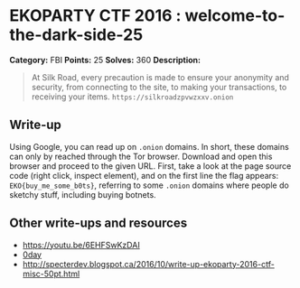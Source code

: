 # EKOPARTY CTF 2016 : welcome-to-the-dark-side-25

**Category:** FBI
**Points:** 25
**Solves:** 360
**Description:**

> At Silk Road, every precaution is made to ensure your anonymity and security, from connecting to the site, to making your transactions, to receiving your items.
> `https://silkroadzpvwzxxv.onion`


## Write-up

Using Google, you can read up on `.onion` domains. In short, these domains can only by reached through the Tor browser. Download and open this browser and proceed to the given URL. First, take a look at the page source code (right click, inspect element), and on the first line the flag appears: `EKO{buy_me_some_b0ts}`, referring to some `.onion` domains where people do sketchy stuff, including buying botnets.

## Other write-ups and resources

* https://youtu.be/6EHFSwKzDAI
* [0day](https://0day.work/ekoparty-ctf-2016-writeups/)
* http://specterdev.blogspot.ca/2016/10/write-up-ekoparty-2016-ctf-misc-50pt.html
